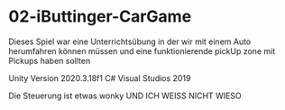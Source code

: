 # 02-iButtinger-CarGame
Dieses Spiel war eine Unterrichtsübung in der wir mit einem Auto herumfahren können müssen und eine funktionierende pickUp zone mit Pickups haben sollten

Unity Version 2020.3.18f1
C#
Visual Studios 2019

Die Steuerung ist etwas wonky UND ICH WEISS NICHT WIESO
